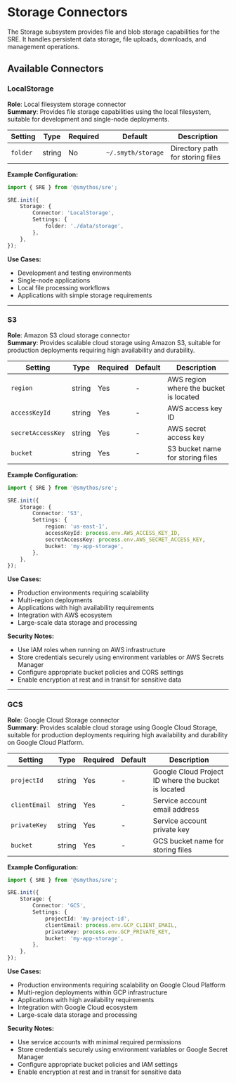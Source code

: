 # Storage Connectors

The Storage subsystem provides file and blob storage capabilities for the SRE. It handles persistent data storage, file uploads, downloads, and management operations.

## Available Connectors

### LocalStorage

**Role**: Local filesystem storage connector  
**Summary**: Provides file storage capabilities using the local filesystem, suitable for development and single-node deployments.

| Setting  | Type   | Required | Default            | Description                      |
| -------- | ------ | -------- | ------------------ | -------------------------------- |
| `folder` | string | No       | `~/.smyth/storage` | Directory path for storing files |

**Example Configuration:**

```typescript
import { SRE } from '@smythos/sre';

SRE.init({
    Storage: {
        Connector: 'LocalStorage',
        Settings: {
            folder: './data/storage',
        },
    },
});
```

**Use Cases:**

-   Development and testing environments
-   Single-node applications
-   Local file processing workflows
-   Applications with simple storage requirements

---

### S3

**Role**: Amazon S3 cloud storage connector  
**Summary**: Provides scalable cloud storage using Amazon S3, suitable for production deployments requiring high availability and durability.

| Setting           | Type   | Required | Default | Description                            |
| ----------------- | ------ | -------- | ------- | -------------------------------------- |
| `region`          | string | Yes      | -       | AWS region where the bucket is located |
| `accessKeyId`     | string | Yes      | -       | AWS access key ID                      |
| `secretAccessKey` | string | Yes      | -       | AWS secret access key                  |
| `bucket`          | string | Yes      | -       | S3 bucket name for storing files       |

**Example Configuration:**

```typescript
import { SRE } from '@smythos/sre';

SRE.init({
    Storage: {
        Connector: 'S3',
        Settings: {
            region: 'us-east-1',
            accessKeyId: process.env.AWS_ACCESS_KEY_ID,
            secretAccessKey: process.env.AWS_SECRET_ACCESS_KEY,
            bucket: 'my-app-storage',
        },
    },
});
```

**Use Cases:**

-   Production environments requiring scalability
-   Multi-region deployments
-   Applications with high availability requirements
-   Integration with AWS ecosystem
-   Large-scale data storage and processing

**Security Notes:**

-   Use IAM roles when running on AWS infrastructure
-   Store credentials securely using environment variables or AWS Secrets Manager
-   Configure appropriate bucket policies and CORS settings
-   Enable encryption at rest and in transit for sensitive data

---

### GCS

**Role**: Google Cloud Storage connector  
**Summary**: Provides scalable cloud storage using Google Cloud Storage, suitable for production deployments requiring high availability and durability on Google Cloud Platform.

| Setting       | Type   | Required | Default | Description                                     |
| ------------- | ------ | -------- | ------- | ----------------------------------------------- |
| `projectId`   | string | Yes      | -       | Google Cloud Project ID where the bucket is located |
| `clientEmail` | string | Yes      | -       | Service account email address                   |
| `privateKey`  | string | Yes      | -       | Service account private key                     |
| `bucket`      | string | Yes      | -       | GCS bucket name for storing files               |

**Example Configuration:**

```typescript
import { SRE } from '@smythos/sre';

SRE.init({
    Storage: {
        Connector: 'GCS',
        Settings: {
            projectId: 'my-project-id',
            clientEmail: process.env.GCP_CLIENT_EMAIL,
            privateKey: process.env.GCP_PRIVATE_KEY,
            bucket: 'my-app-storage',
        },
    },
});
```

**Use Cases:**

-   Production environments requiring scalability on Google Cloud Platform
-   Multi-region deployments within GCP infrastructure
-   Applications with high availability requirements
-   Integration with Google Cloud ecosystem
-   Large-scale data storage and processing

**Security Notes:**

-   Use service accounts with minimal required permissions
-   Store credentials securely using environment variables or Google Secret Manager
-   Configure appropriate bucket policies and IAM settings
-   Enable encryption at rest and in transit for sensitive data
